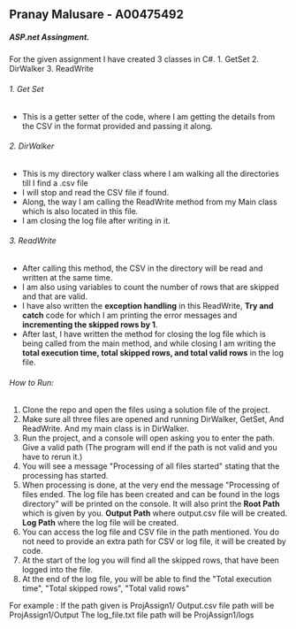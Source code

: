 ## Pranay Malusare - A00475492
##### ASP.net Assingment. 

For the given assignment I have created 3 classes in C#. 1. GetSet 2. DirWalker 3. ReadWrite 
###### 1. Get Set
  - This is a getter setter of the code, where I am getting the details from the CSV in the format provided and passing it along.
###### 2. DirWalker
  - This is my directory walker class where I am walking all the directories till I find a .csv file
  - I will stop and read the CSV file if found.
  - Along, the way I am calling the ReadWrite method from my Main class which is also located in this file.
  - I am closing the log file after writing in it. 
###### 3. ReadWrite
  - After calling this method, the CSV in the directory will be read and written at the same time.
  - I am also using variables to count the number of rows that are skipped and that are valid.
  - I have also written the **exception handling** in this ReadWrite, **Try and catch** code for which I am printing the error messages and **incrementing the skipped rows by 1**.
  - After last, I have written the method for closing the log file which is being called from the main method, and while closing I am writing the **total execution time, total skipped rows, and total valid rows** in the log file. 

###### How to Run: 
1. Clone the repo and open the files using a solution file of the project.
2. Make sure all three files are opened and running DirWalker, GetSet, And ReadWrite. And my main class is in DirWalker.
3. Run the project, and a console will open asking you to enter the path. Give a valid path (The program will end if the path is not valid and you have to rerun it.)
4. You will see a message "Processing of all files started" stating that the processing has started.
5. When processing is done, at the very end the message "Processing of files ended. The log file has been created and can be found in the logs directory" will be printed on the console. It will also print the **Root Path** which is given by you. **Output Path** where output.csv file will be created. **Log Path** where the log file will be created.
6. You can access the log file and CSV file in the path mentioned. You do not need to provide an extra path for CSV or log file, it will be created by code.
7. At the start of the log you will find all the skipped rows, that have been logged into the file. 
8. At the end of the log file, you will be able to find the "Total execution time", "Total skipped rows", "Total valid rows"

For example :
If the path given is ProjAssign1/ 
Output.csv file path will be ProjAssign1/Output
The log_file.txt file  path will be ProjAssign1/logs
